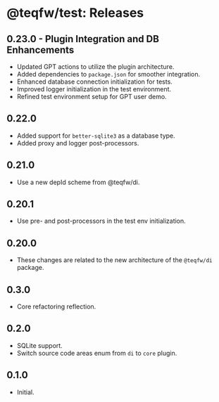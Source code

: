 # @teqfw/test: Releases

## 0.23.0 - Plugin Integration and DB Enhancements

* Updated GPT actions to utilize the plugin architecture.
* Added dependencies to `package.json` for smoother integration.
* Enhanced database connection initialization for tests.
* Improved logger initialization in the test environment.
* Refined test environment setup for GPT user demo.

## 0.22.0

* Added support for `better-sqlite3` as a database type.
* Added proxy and logger post-processors.

## 0.21.0

* Use a new depId scheme from @teqfw/di.

## 0.20.1

* Use pre- and post-processors in the test env initialization.

## 0.20.0

* These changes are related to the new architecture of the `@teqfw/di` package.

## 0.3.0

* Core refactoring reflection.

## 0.2.0

* SQLite support.
* Switch source code areas enum from `di` to `core` plugin.

## 0.1.0

* Initial.
